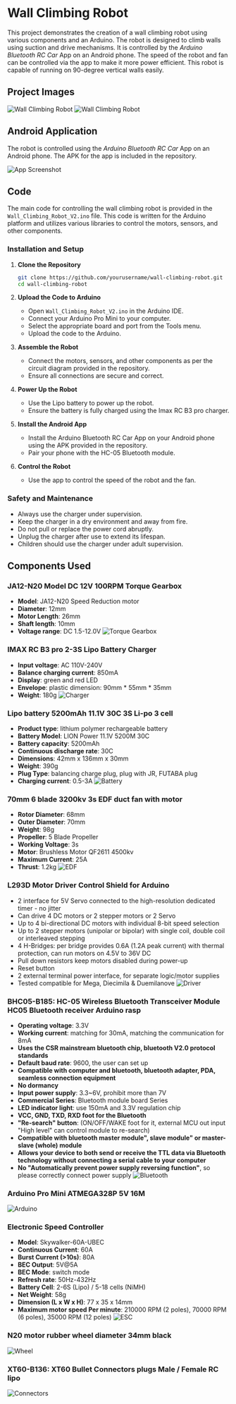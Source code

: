 # Wall Climbing Robot

This project demonstrates the creation of a wall climbing robot using various components and an Arduino. The robot is designed to climb walls using suction and drive mechanisms. It is controlled by the *Arduino Bluetooth RC Car* App on an Android phone. The speed of the robot and fan can be controlled via the app to make it more power efficient. This robot is capable of running on 90-degree vertical walls easily.

## Project Images

![Wall Climbing Robot](img1.jpg)
![Wall Climbing Robot](img2.jpg)

## Android Application

The robot is controlled using the *Arduino Bluetooth RC Car* App on an Android phone. The APK for the app is included in the repository.

![App Screenshot](App/img1.png)

## Code

The main code for controlling the wall climbing robot is provided in the `Wall_Climbing_Robot_V2.ino` file. This code is written for the Arduino platform and utilizes various libraries to control the motors, sensors, and other components.

### Installation and Setup
1. **Clone the Repository**
   ```sh
   git clone https://github.com/yourusername/wall-climbing-robot.git
   cd wall-climbing-robot

2. **Upload the Code to Arduino**
   - Open `Wall_Climbing_Robot_V2.ino` in the Arduino IDE.
   - Connect your Arduino Pro Mini to your computer.
   - Select the appropriate board and port from the Tools menu.
   - Upload the code to the Arduino.

3. **Assemble the Robot**
   - Connect the motors, sensors, and other components as per the circuit diagram provided in the repository.
   - Ensure all connections are secure and correct.

4. **Power Up the Robot**
   - Use the Lipo battery to power up the robot.
   - Ensure the battery is fully charged using the Imax RC B3 pro charger.

5. **Install the Android App**
   - Install the Arduino Bluetooth RC Car App on your Android phone using the APK provided in the repository.
   - Pair your phone with the HC-05 Bluetooth module.

6. **Control the Robot**
   - Use the app to control the speed of the robot and the fan.

### Safety and Maintenance

- Always use the charger under supervision.
- Keep the charger in a dry environment and away from fire.
- Do not pull or replace the power cord abruptly.
- Unplug the charger after use to extend its lifespan.
- Children should use the charger under adult supervision.

## Components Used

### JA12-N20 Model DC 12V 100RPM Torque Gearbox
- **Model**: JA12-N20 Speed Reduction motor
- **Diameter**: 12mm
- **Motor Length**: 26mm
- **Shaft length**: 10mm
- **Voltage range**: DC 1.5-12.0V
![Torque Gearbox](Material/GearMotor.jpg)

### IMAX RC B3 pro 2-3S Lipo Battery Charger
- **Input voltage**: AC 110V-240V
- **Balance charging current**: 850mA
- **Display**: green and red LED
- **Envelope**: plastic dimension: 90mm * 55mm * 35mm
- **Weight**: 180g
![Charger](Material/charger.jpg)

### Lipo battery 5200mAh 11.1V 30C 3S Li-po 3 cell
- **Product type**: lithium polymer rechargeable battery
- **Battery Model**: LION Power 11.1V 5200M 30C
- **Battery capacity**: 5200mAh
- **Continuous discharge rate**: 30C
- **Dimensions**: 42mm x 136mm x 30mm
- **Weight**: 390g
- **Plug Type**: balancing charge plug, plug with JR, FUTABA plug
- **Charging current**: 0.5-3A
![Battery](Material/battery.jpg)

### 70mm 6 blade 3200kv 3s EDF duct fan with motor
- **Rotor Diameter**: 68mm
- **Outer Diameter**: 70mm
- **Weight**: 98g
- **Propeller**: 5 Blade Propeller
- **Working Voltage**: 3s
- **Motor**: Brushless Motor QF2611 4500kv
- **Maximum Current**: 25A
- **Thrust**: 1.2kg
![EDF](Material/EDF.jpg)

### L293D Motor Driver Control Shield for Arduino
- 2 interface for 5V Servo connected to the high-resolution dedicated timer - no jitter
- Can drive 4 DC motors or 2 stepper motors or 2 Servo
- Up to 4 bi-directional DC motors with individual 8-bit speed selection
- Up to 2 stepper motors (unipolar or bipolar) with single coil, double coil or interleaved stepping
- 4 H-Bridges: per bridge provides 0.6A (1.2A peak current) with thermal protection, can run motors on 4.5V to 36V DC
- Pull down resistors keep motors disabled during power-up
- Reset button
- 2 external terminal power interface, for separate logic/motor supplies
- Tested compatible for Mega, Diecimila & Duemilanove
![Driver](Material/driver.jpg)

### BHC05-B185: HC-05 Wireless Bluetooth Transceiver Module HC05 Bluetooth receiver Arduino rasp
- **Operating voltage**: 3.3V
- **Working current**: matching for 30mA, matching the communication for 8mA
- **Uses the CSR mainstream bluetooth chip, bluetooth V2.0 protocol standards**
- **Default baud rate**: 9600, the user can set up
- **Compatible with computer and bluetooth, bluetooth adapter, PDA, seamless connection equipment**
- **No dormancy**
- **Input power supply**: 3.3~6V, prohibit more than 7V
- **Commercial Series**: Bluetooth module board Series
- **LED indicator light**: use 150mA and 3.3V regulation chip
- **VCC, GND, TXD, RXD foot for the Bluetooth**
- **"Re-search" button**: (ON/OFF/WAKE foot for it, external MCU out input "High level" can control module to re-search)
- **Compatible with bluetooth master module", slave module" or master-slave (whole) module**
- **Allows your device to both send or receive the TTL data via Bluetooth technology without connecting a serial cable to your computer**
- **No "Automatically prevent power supply reversing function"**, so please correctly connect power supply
![Bluetooth](Material/bluetooth.jpg)

### Arduino Pro Mini ATMEGA328P 5V 16M
![Arduino](Material/arduino.jpg)

### Electronic Speed Controller
- **Model**: Skywalker-60A-UBEC
- **Continuous Current**: 60A
- **Burst Current (>10s)**: 80A
- **BEC Output**: 5V@5A
- **BEC Mode**: switch mode
- **Refresh rate**: 50Hz-432Hz
- **Battery Cell**: 2-6S (Lipo) / 5-18 cells (NiMH)
- **Net Weight**: 58g
- **Dimension (L x W x H)**: 77 x 35 x 14mm
- **Maximum motor speed Per minute**: 210000 RPM (2 poles), 70000 RPM (6 poles), 35000 RPM (12 poles)
![ESC](Material/ESC.jpg)

### N20 motor rubber wheel diameter 34mm black
![Wheel](Material/wheel.jpg)

### XT60-B136: XT60 Bullet Connectors plugs Male / Female RC lipo
![Connectors](Material/connector.jpg)

